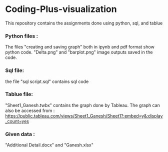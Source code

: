 # Coding-Plus-visualization
This repository contains the assignments done using  python, sql, and tablue 

### Python files : 
The files "creating and saving graph" both in ipynb  and pdf format show python code.  "Delta.png" and  "barplot.png" image outputs saved in the code.

### Sql file: 
 the file "sql script.sql" contains sql code

### Tablue file:
"Sheet1_Ganesh.twbx"  contains the graph done by Tableau. The graph can also be accessed from  :
 https://public.tableau.com/views/Sheet1_Ganesh/Sheet1?:embed=y&:display_count=yes 
 
 ### Given data : 
  "Additional Detail.docx" and "Ganesh.xlsx"
